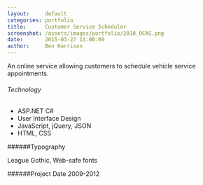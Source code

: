 ```yaml
---
layout:     default
categories: portfolio
title:      Customer Service Scheduler
screenshot: /assets/images/portfolio/2010_OCAS.png
date:       2015-03-27 11:00:00
author:     Ben Harrison
---
```


An online service allowing customers to schedule vehicle service appointments.

<h6>Technology</h6>

* ASP.NET C#
* User Interface Design
* JavaScript, jQuery, JSON
* HTML, CSS

######Typography

League Gothic, Web-safe fonts

######Project Date
2009-2012
